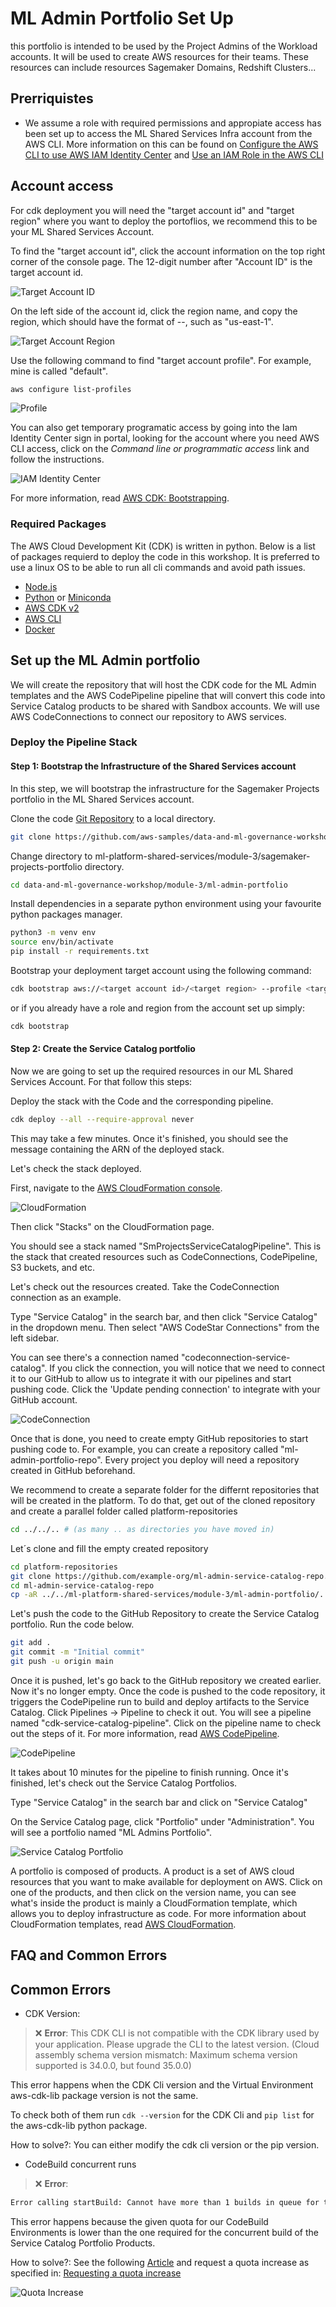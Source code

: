 # ML Admin Portfolio Set Up

this portfolio is intended to be used by the Project Admins of the Workload accounts. It will be used to create AWS resources for their teams. These resources can include resources Sagemaker Domains, Redshift Clusters...

## Prerriquistes

- We assume a role with required permissions and appropiate access has been set up to access the ML Shared Services Infra account from the AWS CLI. More information on this can be found on [Configure the AWS CLI to use AWS IAM Identity Center](https://docs.aws.amazon.com/cli/latest/userguide/cli-configure-sso.html) and [Use an IAM Role in the AWS CLI](https://docs.aws.amazon.com/cli/latest/userguide/cli-configure-role.html)

## Account access

For cdk deployment you will need the "target account id" and "target region" where you want to deploy the portoflios, we recommend this to be your ML Shared Services Account.

To find the "target account id", click the account information on the top right corner of the console page. The 12-digit number after "Account ID" is the target account id.

![Target Account ID](diagrams/setup-ml-engineering-service-catalog-portfolios/setup-ml-engineering-service-catalog-portfolios-2.png)


On the left side of the account id, click the region name, and copy the region, which should have the format of <country code>-<region>-<number>, such as "us-east-1".
    
![Target Account Region](diagrams/setup-ml-engineering-service-catalog-portfolios/setup-ml-engineering-service-catalog-portfolios-3.png)


Use the following command to find "target account profile". For example, mine is called "default".

```bash
aws configure list-profiles
```


![Profile](diagrams/setup-ml-engineering-service-catalog-portfolios/setup-ml-engineering-service-catalog-portfolios-4.png)

You can also get temporary programatic access by going into the Iam Identity Center sign in portal, looking for the account where you need AWS CLI access, click on the *Command line or programmatic access* link and follow the instructions.

![IAM Identity Center](diagrams/setup-ml-engineering-service-catalog-portfolios/setup-ml-engineering-service-catalog-portfolios-iam-identity-center.png)

For more information, read [AWS CDK: Bootstrapping](https://docs.aws.amazon.com/cdk/v2/guide/bootstrapping.html#bootstrapping-howto).

### Required Packages

The AWS Cloud Development Kit (CDK) is written in python. Below is a list of packages requierd to deploy the code in this workshop. It is preferred to use a linux OS to be able to run all cli commands and avoid path issues.

* [Node.js](https://nodejs.org/)
* [Python](https://www.python.org/downloads/) or [Miniconda](https://docs.conda.io/en/latest/miniconda.html)
* [AWS CDK v2](https://aws.amazon.com/cdk/)
* [AWS CLI](https://aws.amazon.com/cli/)
* [Docker](https://docs.docker.com/desktop/)

## Set up the ML Admin portfolio

We will create the repository that will host the CDK code for the ML Admin templates and the AWS CodePipeline pipeline that will convert this code into Service Catalog products to be shared with Sandbox accounts. We will use AWS CodeConnections to connect our repository to AWS services.

### Deploy the Pipeline Stack

#### Step 1: Bootstrap the Infrastructure of the Shared Services account

In this step, we will bootstrap the infrastructure for the Sagemaker Projects portfolio in the ML Shared Services account.

Clone the code [Git Repository](https://github.com/aws-samples/data-and-ml-governance-workshop.git) to a local directory.

```bash
git clone https://github.com/aws-samples/data-and-ml-governance-workshop.git
```

Change directory to ml-platform-shared-services/module-3/sagemaker-projects-portfolio directory.

```bash
cd data-and-ml-governance-workshop/module-3/ml-admin-portfolio
```

Install dependencies in a separate python environment using your favourite python packages manager.

```bash
python3 -m venv env
source env/bin/activate
pip install -r requirements.txt
```

Bootstrap your deployment target account using the following command:

```bash
cdk bootstrap aws://<target account id>/<target region> --profile <target account profile>
```

or if you already have a role and region from the account set up simply:

```bash
cdk bootstrap
```


#### Step 2: Create the Service Catalog portfolio

Now we are going to set up the required resources in our ML Shared Services Account. For that follow this steps:

Deploy the stack with the Code and the corresponding pipeline.

```bash
cdk deploy --all --require-approval never
```

This may take a few minutes. Once it's finished, you should see the message containing the ARN of the deployed stack.

Let's check the stack deployed. 

First, navigate to the [AWS CloudFormation console](https://us-east-1.console.aws.amazon.com/cloudformation/home). 

![CloudFormation](diagrams/setup-ml-engineering-service-catalog-portfolios/setup-ml-engineering-service-catalog-portfolios-9.png)

Then click "Stacks" on the CloudFormation page.

You should see a stack named "SmProjectsServiceCatalogPipeline". This is the stack that created resources such as CodeConnections, CodePipeline, S3 buckets, and etc.

Let's check out the resources created. Take the CodeConnection connection as an example. 

Type "Service Catalog" in the search bar, and then click "Service Catalog" in the dropdown menu. Then select "AWS CodeStar Connections" from the left sidebar.

You can see there's a connection named "codeconnection-service-catalog". If you click the connection, you will notice that we need to connect it to our GitHub to allow us to integrate it with our pipelines and start pushing code. Click the 'Update pending connection' to integrate with your GitHub account.

![CodeConnection](diagrams/setup-ml-engineering-service-catalog-portfolios/setup-ml-engineering-service-catalog-portfolios-13.png)

Once that is done, you need to create empty GitHub repositories to start pushing code to. For example, you can create a repository called "ml-admin-portfolio-repo". Every project you deploy will need a repository created in GitHub beforehand.


We recommend to create a separate folder for the differnt repositories that will be created in the platform. To do that, get out of the cloned repository and create a parallel folder called platform-repositories

```bash
cd ../../.. # (as many .. as directories you have moved in)
```

Let´s clone and fill the empty created repository

```bash
cd platform-repositories
git clone https://github.com/example-org/ml-admin-service-catalog-repo.git
cd ml-admin-service-catalog-repo
cp -aR ../../ml-platform-shared-services/module-3/ml-admin-portfolio/. .
```

Let's push the code to the GitHub Repository to create the Service Catalog portfolio. Run the code below.

```bash
git add .
git commit -m "Initial commit"
git push -u origin main
```


Once it is pushed, let's go back to the GitHub repository we created earlier. Now it's no longer empty. Once the code is pushed to the code repository, it triggers the CodePipeline run to build and deploy artifacts to the Service Catalog. Click Pipelines -> Pipeline to check it out. You will see a pipeline named "cdk-service-catalog-pipeline". Click on the pipeline name to check out the steps of it. For more information, read [AWS CodePipeline](https://aws.amazon.com/codepipeline/?nc=sn&loc=1).

![CodePipeline](diagrams/setup-ml-engineering-service-catalog-portfolios/setup-ml-engineering-service-catalog-portfolios-11.png)


It takes about 10 minutes for the pipeline to finish running. Once it's finished, let's check out the Service Catalog Portfolios.

Type "Service Catalog" in the search bar and click on "Service Catalog"

On the Service Catalog page, click "Portfolio" under "Administration". You will see a portfolio named "ML Admins Portfolio".

![Service Catalog Portfolio](diagrams/setup-ml-engineering-service-catalog-portfolios/setup-ml-engineering-service-catalog-portfolios-12.png)

A portfolio is composed of products. A product is a set of AWS cloud resources that you want to make available for deployment on AWS. Click on one of the products, and then click on the version name, you can see what's inside the product is mainly a CloudFormation template, which allows you to deploy infrastructure as code. For more information about CloudFormation templates, read 
[AWS CloudFormation](https://aws.amazon.com/cloudformation/). 

## FAQ and Common Errors

## Common Errors

- CDK Version:

> ❌ **Error**:
This CDK CLI is not compatible with the CDK library used by your application. Please upgrade the CLI to the latest version.
(Cloud assembly schema version mismatch: Maximum schema version supported is 34.0.0, but found 35.0.0)

This error happens when the CDK Cli version and the Virtual Environment aws-cdk-lib package version is not the same. 

To check both of them run ```cdk --version``` for the CDK Cli and ```pip list``` for the aws-cdk-lib python package.

How to solve?: You can either modify the cdk cli version or the pip version.

- CodeBuild concurrent runs

> ❌ **Error**:
```bash
Error calling startBuild: Cannot have more than 1 builds in queue for the account (Service: AWSCodeBuild; Status Code: 400; Error Code: AccountLimitExceededException; Request ID: xxxxx; Proxy: null)
```

This error happens because the given quota for our CodeBuild Environments is lower than the one required for the concurrent build of the Service Catalog Portfolio Products.

How to solve?: See the following [Article](https://repost.aws/questions/QUkKVl--5kSmCW42h1sZyq1w/codebuild-error-cannot-have-more-than-0-builds-in-queue-for-the-account) and request a quota increase as specified in: [Requesting a quota increase](https://docs.aws.amazon.com/servicequotas/latest/userguide/request-quota-increase.html)

![Quota Increase](/static/images/module-1-setup-foundations/quota-increase-request.png)